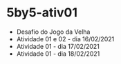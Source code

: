 # 5by5-ativ01
- Desafio do Jogo da Velha
- Atividade 01 e 02 - dia 16/02/2021
- Atividade 01 - dia 17/02/2021
- Atividade 01 - dia 18/02/2021
